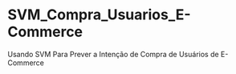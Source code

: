 # SVM_Compra_Usuarios_E-Commerce
Usando SVM Para Prever a Intenção de Compra de Usuários de E-Commerce
